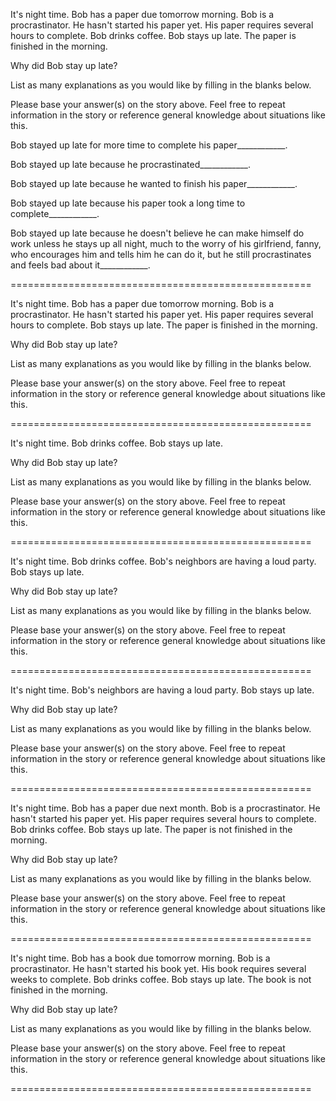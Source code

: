 It's night time.
Bob has a paper due tomorrow morning.
Bob is a procrastinator.
He hasn't started his paper yet.
His paper requires several hours to complete.
Bob drinks coffee.
Bob stays up late.
The paper is finished in the morning.

Why did Bob stay up late?

List as many explanations as you would like by filling in the blanks below.

Please base your answer(s) on the story above. Feel free to repeat information in the story or reference general knowledge about situations like this.

Bob stayed up late for more time to complete his paper____________.

Bob stayed up late because he procrastinated____________.

Bob stayed up late because he wanted to finish his paper____________.

Bob stayed up late because his paper took a long time to complete____________.

Bob stayed up late because he doesn't believe he can make himself do work unless he stays up all night, much to the worry of his girlfriend, fanny, who encourages him and tells him he can do it, but he still procrastinates and feels bad about it____________.

====================================================

It's night time.
Bob has a paper due tomorrow morning.
Bob is a procrastinator.
He hasn't started his paper yet.
His paper requires several hours to complete.
Bob stays up late.
The paper is finished in the morning.

Why did Bob stay up late?

List as many explanations as you would like by filling in the blanks below.

Please base your answer(s) on the story above. Feel free to repeat information in the story or reference general knowledge about situations like this.

====================================================

It's night time.
Bob drinks coffee.
Bob stays up late.

Why did Bob stay up late?

List as many explanations as you would like by filling in the blanks below.

Please base your answer(s) on the story above. Feel free to repeat information in the story or reference general knowledge about situations like this.

====================================================

It's night time.
Bob drinks coffee.
Bob's neighbors are having a loud party.
Bob stays up late.

Why did Bob stay up late?

List as many explanations as you would like by filling in the blanks below.

Please base your answer(s) on the story above. Feel free to repeat information in the story or reference general knowledge about situations like this.

====================================================

It's night time.
Bob's neighbors are having a loud party.
Bob stays up late.

Why did Bob stay up late?

List as many explanations as you would like by filling in the blanks below.

Please base your answer(s) on the story above. Feel free to repeat information in the story or reference general knowledge about situations like this.

====================================================

It's night time.
Bob has a paper due next month.
Bob is a procrastinator.
He hasn't started his paper yet.
His paper requires several hours to complete.
Bob drinks coffee.
Bob stays up late.
The paper is not finished in the morning.

Why did Bob stay up late?

List as many explanations as you would like by filling in the blanks below.

Please base your answer(s) on the story above. Feel free to repeat information in the story or reference general knowledge about situations like this.

====================================================

It's night time.
Bob has a book due tomorrow morning.
Bob is a procrastinator.
He hasn't started his book yet.
His book requires several weeks to complete.
Bob drinks coffee.
Bob stays up late.
The book is not finished in the morning.

Why did Bob stay up late?

List as many explanations as you would like by filling in the blanks below.

Please base your answer(s) on the story above. Feel free to repeat information in the story or reference general knowledge about situations like this.

====================================================